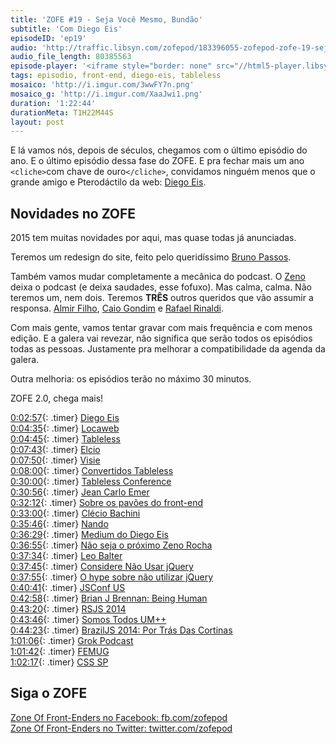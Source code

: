 ```yaml
---
title: 'ZOFE #19 - Seja Você Mesmo, Bundão'
subtitle: 'Com Diego Eis'
episodeID: 'ep19'
audio: 'http://traffic.libsyn.com/zofepod/183396055-zofepod-zofe-19-seja-voce-mesmo-bundao.m4a'
audio_file_length: 80385563
episode-player: '<iframe style="border: none" src="//html5-player.libsyn.com/embed/episode/id/7032637/height/90/theme/custom/autoplay/no/autonext/no/thumbnail/yes/preload/no/no_addthis/no/direction/backward/render-playlist/no/custom-color/87A93A/" height="90" width="100%" scrolling="no"  allowfullscreen webkitallowfullscreen mozallowfullscreen oallowfullscreen msallowfullscreen></iframe>'
tags: episodio, front-end, diego-eis, tableless
mosaico: 'http://i.imgur.com/3wwFY7n.png'
mosaico_g: 'http://i.imgur.com/XaaJwi1.png'
duration: '1:22:44'
durationMeta: T1H22M44S
layout: post
---
```


E lá vamos nós, depois de séculos, chegamos com o último episódio do ano. E o último episódio dessa fase do ZOFE. E pra fechar mais um ano `<cliche>`com chave de ouro`</cliche>`, convidamos ninguém menos que o grande amigo e Pterodáctilo da web: [Diego Eis](https://twitter.com/diegoeis).

<!-- excerpt -->

## Novidades no ZOFE

2015 tem muitas novidades por aqui, mas quase todas já anunciadas.

Teremos um redesign do site, feito pelo queridíssimo [Bruno Passos](https://twitter.com/brunopassos).

Também vamos mudar completamente a mecânica do podcast. O [Zeno](https://twitter.com/zenorocha) deixa o podcast (e deixa saudades, esse fofuxo). Mas calma, calma. Não teremos um, nem dois. Teremos **TRÊS** outros queridos que vão assumir a responsa. [Almir Filho](https://twitter.com/almirfilho), [Caio Gondim](https://twitter.com/caio_gondim) e [Rafael Rinaldi](https://twitter.com/rafaelrinaldi).

Com mais gente, vamos tentar gravar com mais frequência e com menos edição. E a galera vai revezar, não significa que serão todos os episódios todas as pessoas. Justamente pra melhorar a compatibilidade da agenda da galera.

Outra melhoria: os episódios terão no máximo 30 minutos.

ZOFE 2.0, chega mais!

[0:02:57](#t=0:02:57){: .timer} [Diego Eis](https://twitter.com/diegoeis)<br>
[0:04:35](#t=0:04:35){: .timer} [Locaweb](http://locaweb.com.br/)<br>
[0:04:45](#t=0:04:45){: .timer} [Tableless](http://www.tableless.com.br/)<br>
[0:07:43](#t=0:07:43){: .timer} [Elcio](https://twitter.com/elcio)<br>
[0:07:50](#t=0:07:50){: .timer} [Visie](http://visie.com.br/)<br>
[0:08:00](#t=0:08:00){: .timer} [Convertidos Tableless](http://tableless.com.br/convertidos/)<br>
[0:30:00](#t=0:30:00){: .timer} [Tableless Conference](http://tableless.com.br/tablelessconf/)<br>
[0:30:56](#t=0:30:56){: .timer} [Jean Carlo Emer](https://twitter.com/jcemer)<br>
[0:32:12](#t=0:32:12){: .timer} [Sobre os pavões do front-end](https://medium.com/@diegoeis/sobre-os-pavoes-do-front-end-91b8fe0bce00)<br>
[0:33:00](#t=0:33:00){: .timer} [Clécio Bachini](https://twitter.com/cbachini)<br>
[0:35:46](#t=0:35:46){: .timer} [Nando](https://twitter.com/fnando/)<br>
[0:36:29](#t=0:36:29){: .timer} [Medium do Diego Eis](https://medium.com/@diegoeis)<br>
[0:36:55](#t=0:36:55){: .timer} [Não seja o próximo Zeno Rocha](https://medium.com/@diegoeis/nao-seja-o-proximo-zeno-rocha-df02fb8899ce)<br>
[0:37:34](#t=0:37:34){: .timer} [Leo Balter](https://twitter.com/leobalter)<br>
[0:37:45](#t=0:37:45){: .timer} [Considere Não Usar jQuery](http://tableless.com.br/considere-nao-usar-jquery)<br>
[0:37:55](#t=0:37:55){: .timer} [O hype sobre não utilizar jQuery](https://leobalter.github.io/pt-br/jquery/2014/02/19/o-hype-sobre-na%CC%83o-utilizar-jquery.html)<br>
[0:40:41](#t=0:40:41){: .timer} [JSConf US](http://2014.jsconf.us)<br>
[0:42:58](#t=0:42:58){: .timer} [Brian J Brennan: Being Human](https://www.youtube.com/watch?v=LlO2_GecWo8)<br>
[0:43:20](#t=0:43:20){: .timer} [RSJS 2014](http://rsjs.org/2014/)<br>
[0:43:46](#t=0:43:46){: .timer} [Somos Todos UM++](https://speakerdeck.com/danielfilho/rsjs-2014-somos-todos-um-plus-plus)<br>
[0:44:23](#t=0:44:23){: .timer} [BrazilJS 2014: Por Trás Das Cortinas](http://danielfilho.github.io/2014/08/23/braziljs-por-tras-das-cortinas/)<br>
[1:01:06](#t=1:01:06){: .timer} [Grok Podcast](http://grokpodcast.com/)<br>
[1:01:42](#t=1:01:42){: .timer} [FEMUG](http://github.com/braziljs/femug/)<br>
[1:02:17](#t=1:02:17){: .timer} [CSS SP](http://www.meetup.com/CSS-SP/)<br>

## Siga o ZOFE

[Zone Of Front-Enders no Facebook: fb.com/zofepod](http://fb.com/zofepod/ 'ZOFE no Facebook: fb.com/zofepod')<br>
[Zone Of Front-Enders no Twitter: twitter.com/zofepod](http://twitter.com/zofepod/ 'ZOFE no Twitter')<br>
